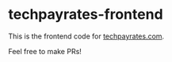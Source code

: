 # techpayrates-frontend

This is the frontend code for [techpayrates.com](https://techpayrates.com/). 

Feel free to make PRs!

